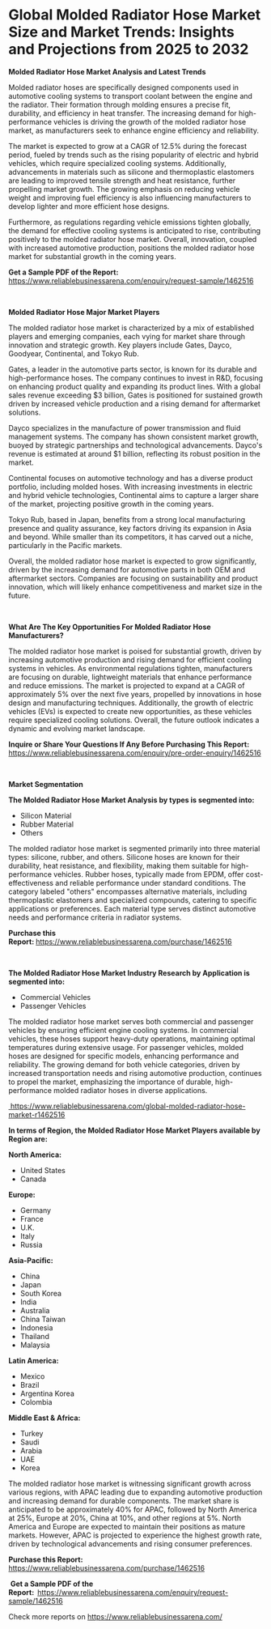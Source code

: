 <p><h1>Global Molded Radiator Hose Market Size and Market Trends: Insights and Projections from 2025 to 2032</h1></p><p><strong>Molded Radiator Hose Market Analysis and Latest Trends</strong></p>
<p><p>Molded radiator hoses are specifically designed components used in automotive cooling systems to transport coolant between the engine and the radiator. Their formation through molding ensures a precise fit, durability, and efficiency in heat transfer. The increasing demand for high-performance vehicles is driving the growth of the molded radiator hose market, as manufacturers seek to enhance engine efficiency and reliability.</p><p>The market is expected to grow at a CAGR of 12.5% during the forecast period, fueled by trends such as the rising popularity of electric and hybrid vehicles, which require specialized cooling systems. Additionally, advancements in materials such as silicone and thermoplastic elastomers are leading to improved tensile strength and heat resistance, further propelling market growth. The growing emphasis on reducing vehicle weight and improving fuel efficiency is also influencing manufacturers to develop lighter and more efficient hose designs.</p><p>Furthermore, as regulations regarding vehicle emissions tighten globally, the demand for effective cooling systems is anticipated to rise, contributing positively to the molded radiator hose market. Overall, innovation, coupled with increased automotive production, positions the molded radiator hose market for substantial growth in the coming years.</p></p>
<p><strong>Get a Sample PDF of the Report:&nbsp;</strong> <a href="https://www.reliablebusinessarena.com/enquiry/request-sample/1462516?utm_campaign=2488&utm_medium=2&utm_source=Github&utm_content=ia&utm_term=01042025&utm_id=molded-radiator-hose">https://www.reliablebusinessarena.com/enquiry/request-sample/1462516</a></p>
<p>&nbsp;</p>
<p><strong>Molded Radiator Hose Major Market Players</strong></p>
<p><p>The molded radiator hose market is characterized by a mix of established players and emerging companies, each vying for market share through innovation and strategic growth. Key players include Gates, Dayco, Goodyear, Continental, and Tokyo Rub. </p><p>Gates, a leader in the automotive parts sector, is known for its durable and high-performance hoses. The company continues to invest in R&D, focusing on enhancing product quality and expanding its product lines. With a global sales revenue exceeding $3 billion, Gates is positioned for sustained growth driven by increased vehicle production and a rising demand for aftermarket solutions.</p><p>Dayco specializes in the manufacture of power transmission and fluid management systems. The company has shown consistent market growth, buoyed by strategic partnerships and technological advancements. Dayco's revenue is estimated at around $1 billion, reflecting its robust position in the market. </p><p>Continental focuses on automotive technology and has a diverse product portfolio, including molded hoses. With increasing investments in electric and hybrid vehicle technologies, Continental aims to capture a larger share of the market, projecting positive growth in the coming years.</p><p>Tokyo Rub, based in Japan, benefits from a strong local manufacturing presence and quality assurance, key factors driving its expansion in Asia and beyond. While smaller than its competitors, it has carved out a niche, particularly in the Pacific markets.</p><p>Overall, the molded radiator hose market is expected to grow significantly, driven by the increasing demand for automotive parts in both OEM and aftermarket sectors. Companies are focusing on sustainability and product innovation, which will likely enhance competitiveness and market size in the future.</p></p>
<p>&nbsp;</p>
<p><strong>What Are The Key Opportunities For Molded Radiator Hose Manufacturers?</strong></p>
<p><p>The molded radiator hose market is poised for substantial growth, driven by increasing automotive production and rising demand for efficient cooling systems in vehicles. As environmental regulations tighten, manufacturers are focusing on durable, lightweight materials that enhance performance and reduce emissions. The market is projected to expand at a CAGR of approximately 5% over the next five years, propelled by innovations in hose design and manufacturing techniques. Additionally, the growth of electric vehicles (EVs) is expected to create new opportunities, as these vehicles require specialized cooling solutions. Overall, the future outlook indicates a dynamic and evolving market landscape.</p></p>
<p><strong>Inquire or Share Your Questions If Any Before Purchasing This Report:</strong> <a href="https://www.reliablebusinessarena.com/enquiry/pre-order-enquiry/1462516?utm_campaign=2488&utm_medium=2&utm_source=Github&utm_content=ia&utm_term=01042025&utm_id=molded-radiator-hose">https://www.reliablebusinessarena.com/enquiry/pre-order-enquiry/1462516</a></p>
<p>&nbsp;</p>
<p><strong>Market Segmentation</strong></p>
<p><strong>The Molded Radiator Hose Market Analysis by types is segmented into:</strong></p>
<p><ul><li>Silicon Material</li><li>Rubber Material</li><li>Others</li></ul></p>
<p><p>The molded radiator hose market is segmented primarily into three material types: silicone, rubber, and others. Silicone hoses are known for their durability, heat resistance, and flexibility, making them suitable for high-performance vehicles. Rubber hoses, typically made from EPDM, offer cost-effectiveness and reliable performance under standard conditions. The category labeled "others" encompasses alternative materials, including thermoplastic elastomers and specialized compounds, catering to specific applications or preferences. Each material type serves distinct automotive needs and performance criteria in radiator systems.</p></p>
<p><strong>Purchase this Report:&nbsp;</strong><a href="https://www.reliablebusinessarena.com/purchase/1462516?utm_campaign=2488&utm_medium=2&utm_source=Github&utm_content=ia&utm_term=01042025&utm_id=molded-radiator-hose">https://www.reliablebusinessarena.com/purchase/1462516</a></p>
<p>&nbsp;</p>
<p><strong>The Molded Radiator Hose Market Industry Research by Application is segmented into:</strong></p>
<p><ul><li>Commercial Vehicles</li><li>Passenger Vehicles</li></ul></p>
<p><p>The molded radiator hose market serves both commercial and passenger vehicles by ensuring efficient engine cooling systems. In commercial vehicles, these hoses support heavy-duty operations, maintaining optimal temperatures during extensive usage. For passenger vehicles, molded hoses are designed for specific models, enhancing performance and reliability. The growing demand for both vehicle categories, driven by increased transportation needs and rising automotive production, continues to propel the market, emphasizing the importance of durable, high-performance molded radiator hoses in diverse applications.</p></p>
<p><a href="https://www.reliablebusinessarena.com/global-molded-radiator-hose-market-r1462516?utm_campaign=2488&utm_medium=2&utm_source=Github&utm_content=ia&utm_term=01042025&utm_id=molded-radiator-hose">&nbsp;https://www.reliablebusinessarena.com/global-molded-radiator-hose-market-r1462516</a></p>
<p><strong>In terms of Region, the Molded Radiator Hose Market Players available by Region are:</strong></p>
<p>
    <p> <strong> North America: </strong>
        <ul>
            <li>United States</li>
            <li>Canada</li>
        </ul>
        </p> 
    <p> <strong> Europe: </strong>
        <ul>
            <li>Germany</li>
            <li>France</li>
            <li>U.K.</li>
            <li>Italy</li>
            <li>Russia</li>
        </ul>
        </p> 
    <p> <strong> Asia-Pacific: </strong>
        <ul>
            <li>China</li>
            <li>Japan</li>
            <li>South Korea</li>
            <li>India</li>
            <li>Australia</li>
            <li>China Taiwan</li>
            <li>Indonesia</li>
            <li>Thailand</li>
            <li>Malaysia</li>
        </ul>
        </p> 
    <p> <strong> Latin America: </strong>
        <ul>
            <li>Mexico</li>
            <li>Brazil</li>
            <li>Argentina Korea</li>
            <li>Colombia</li>
        </ul>
        </p> 
    <p> <strong> Middle East & Africa: </strong>
        <ul>
            <li>Turkey</li>
            <li>Saudi</li>
            <li>Arabia</li>
            <li>UAE</li>
            <li>Korea</li>
        </ul>
    </p>
    </p>
<p><p>The molded radiator hose market is witnessing significant growth across various regions, with APAC leading due to expanding automotive production and increasing demand for durable components. The market share is anticipated to be approximately 40% for APAC, followed by North America at 25%, Europe at 20%, China at 10%, and other regions at 5%. North America and Europe are expected to maintain their positions as mature markets. However, APAC is projected to experience the highest growth rate, driven by technological advancements and rising consumer preferences.</p></p>
<p><strong>Purchase this Report: </strong><a href="https://www.reliablebusinessarena.com/purchase/1462516?utm_campaign=2488&utm_medium=2&utm_source=Github&utm_content=ia&utm_term=01042025&utm_id=molded-radiator-hose">https://www.reliablebusinessarena.com/purchase/1462516</a></p>
<p>&nbsp;<strong>Get a Sample PDF of the Report:&nbsp;&nbsp;</strong><a href="https://www.reliablebusinessarena.com/enquiry/request-sample/1462516?utm_campaign=2488&utm_medium=2&utm_source=Github&utm_content=ia&utm_term=01042025&utm_id=molded-radiator-hose">https://www.reliablebusinessarena.com/enquiry/request-sample/1462516</a></p>
<p><strong></strong></p>
<p>Check more reports on <a href="https://www.reliablebusinessarena.com/?utm_campaign=2488&utm_medium=2&utm_source=Github&utm_content=ia&utm_term=01042025&utm_id=molded-radiator-hose">https://www.reliablebusinessarena.com/</a></p>